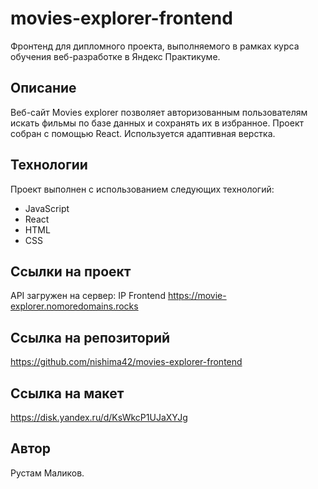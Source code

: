 # movies-explorer-frontend
Фронтенд для дипломного проекта, выполняемого в рамках курса обучения веб-разработке в Яндекс Практикуме.

## Описание
Веб-сайт Movies explorer позволяет авторизованным пользователям искать фильмы по базе данных и сохранять их в избранное. Проект собран с помощью React. Используется адаптивная верстка.

## Технологии
Проект выполнен с использованием следующих технологий:

* JavaScript
* React
* HTML
* CSS

## Ссылки на проект
API загружен на сервер:
IP 
Frontend https://movie-explorer.nomoredomains.rocks

## Ссылка на репозиторий
https://github.com/nishima42/movies-explorer-frontend

## Ссылка на макет
https://disk.yandex.ru/d/KsWkcP1UJaXYJg

## Автор
Рустам Маликов.
